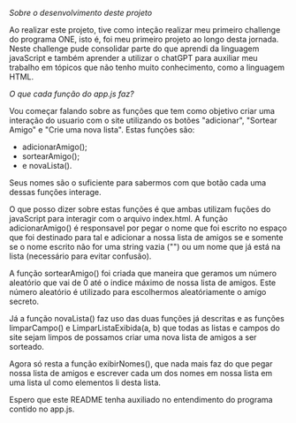 *Sobre o desenvolvimento deste projeto*


Ao realizar este projeto, tive como inteção realizar meu primeiro challenge do programa ONE, isto é, foi meu primeiro projeto ao longo desta jornada.
Neste challenge pude consolidar parte do que aprendi da linguagem javaScript e também aprender a utilizar o chatGPT para auxiliar meu trabalho em tópicos que não tenho muito conhecimento, como a linguagem HTML.


*O que cada função do app.js faz?*


Vou começar falando sobre as funções que tem como objetivo criar uma interação do usuario com o site utilizando os botões "adicionar", "Sortear Amigo" e "Crie uma nova lista". Estas funções são:


*   adicionarAmigo();
*   sortearAmigo(); 
*   e novaLista().


Seus nomes são o suficiente para sabermos com que botão cada uma dessas funções interage.


O que posso dizer sobre estas funções é que ambas utilizam fuções do javaScript para interagir com o arquivo index.html. A função adicionarAmigo() é responsavel por pegar o nome que foi escrito no espaço que foi destinado para tal e adicionar a nossa lista de amigos se e somente se o nome escrito não for uma string vazia ("") ou um nome que já está na lista (necessário para evitar confusão).

A função sortearAmigo() foi criada que maneira que geramos um número aleatório que vai de 0 até o indice máximo de nossa lista de amigos. Este número aleatório é utilizado para escolhermos aleatóriamente o amigo secreto.

Já a função novaLista() faz uso das duas funções já descritas e as funções limparCampo() e LimparListaExibida(a, b) que todas as listas e campos do site sejam limpos de possamos criar uma nova lista de amigos a ser sorteado.

Agora só resta a função exibirNomes(), que nada mais faz do que pegar nossa lista de amigos e escrever cada um dos nomes em nossa lista em uma lista ul como elementos li desta lista.

Espero que este README tenha auxiliado no entendimento do programa contido no app.js.

